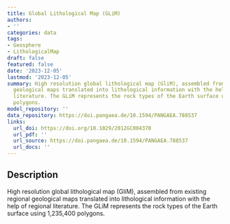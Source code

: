 ```yaml
---
title: Global Lithological Map (GLiM)
authors:
- ''
categories: data
tags:
- Geosphere
- LithologicalMap
draft: false
featured: false
date: '2023-12-05'
lastmod: '2023-12-05'
summary: High resolution global lithological map (GliM), assembled from existing regional
  geological maps translated into lithological information with the help of regional
  literature. The GLiM represents the rock types of the Earth surface using 1,235,400
  polygons.
model_repository: ''
data_repository: https://doi.pangaea.de/10.1594/PANGAEA.788537
links:
  url_doi: https://doi.org/10.1029/2012GC004370
  url_pdf: ''
  url_source: https://doi.pangaea.de/10.1594/PANGAEA.788537
  url_docs: ''
---
```


## Description

High resolution global lithological map (GliM), assembled from existing regional geological maps translated into lithological information with the help of regional literature. The GLiM represents the rock types of the Earth surface using 1,235,400 polygons.

